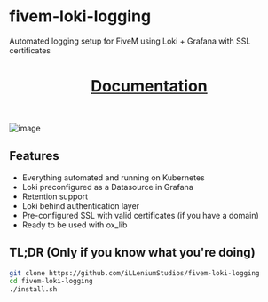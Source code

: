 # fivem-loki-logging
Automated logging setup for FiveM using Loki + Grafana with SSL certificates

<div align='center'><h1><a href='https://docs.illenium.dev/free-resources/fivem-loki-logging/setup'>Documentation</a></h3></div>
<br>

![image](https://user-images.githubusercontent.com/104288623/234932495-71277281-a2e1-4fc5-8ec1-e864ae177543.png)

## Features

- Everything automated and running on Kubernetes
- Loki preconfigured as a Datasource in Grafana
- Retention support
- Loki behind authentication layer
- Pre-configured SSL with valid certificates (if you have a domain)
- Ready to be used with ox_lib

## TL;DR (Only if you know what you're doing)

```bash
git clone https://github.com/iLLeniumStudios/fivem-loki-logging
cd fivem-loki-logging
./install.sh
```
